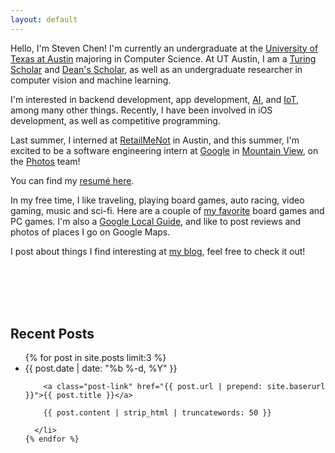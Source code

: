 ```yaml
---
layout: default
---
```


Hello, I'm Steven Chen! I'm currently an undergraduate at the [University of Texas at Austin](https://www.cs.utexas.edu) majoring in Computer Science. At UT Austin, I am a [Turing Scholar][turing] and [Dean's Scholar][deans], as well as an undergraduate researcher in computer vision and machine learning. 

I'm interested in backend development, app development, [AI][ai], and [IoT][iot], among many other things. Recently, I have been involved in iOS development, as well as competitive programming.

Last summer, I interned at [RetailMeNot][rmn] in Austin, and this summer, I'm excited to be a software engineering intern at [Google][google] in [Mountain View][mtnview], on the [Photos][photos] team!

You can find my [resumé here][resume].

In my free time, I like traveling, playing board games, auto racing, video gaming, music and sci-fi. Here are a couple of [my favorite][favorites] board games and PC games. I'm also a [Google Local Guide][local], and like to post reviews
and photos of places I go on Google Maps.

I post about things I find interesting at [my blog][blog], feel free to check it out!

<br />
<br />
<br />
<br />

<h2 class="recent-title">Recent Posts</h2>

<ul class="post-list">
    {% for post in site.posts limit:3 %}
      <li>
        <span class="post-meta">{{ post.date | date: "%b %-d, %Y" }}</span>
        
        <a class="post-link" href="{{ post.url | prepend: site.baserurl }}">{{ post.title }}</a>
        
        {{ post.content | strip_html | truncatewords: 50 }}

      </li>
    {% endfor %}
</ul>

[turing]: https://www.cs.utexas.edu/turing-scholars
[deans]: https://cns.utexas.edu/honors/honors-programs-center/deans-scholars
[ai]: https://en.wikipedia.org/wiki/Artificial_intelligence
[iot]: https://en.wikipedia.org/wiki/Internet_of_Things
[rmn]: http://www.retailmenot.com
[google]: http://www.google.com
[mtnview]: http://www.google.com/about/careers/locations/mountain-view/
[photos]: https://www.google.com/photos/about/?page=auto-backup
[resume]: /assets/steven_chen_resume.pdf
[favorites]: http://amzn.com/w/3M7DGS728ZX5Q
[local]: https://www.google.com/local/guides/
[blog]: /blog